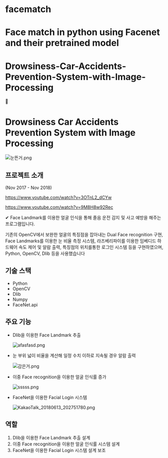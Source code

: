 
# facematch
Face match in python using Facenet and their pretrained model
=======
# Drowsiness-Car-Accidents-Prevention-System-with-Image-Processing
🚗
# Drowsiness Car Accidents Prevention System with Image Processing

![눈뜬거.png](https://s3-us-west-2.amazonaws.com/secure.notion-static.com/10d355da-54ab-4275-aa9b-a0ca86645857/%EB%88%88%EB%9C%AC%EA%B1%B0.png)

## 프로젝트 소개

(Nov 2017 - Nov 2018)

https://www.youtube.com/watch?v=3OTnL2_dCYw

https://www.youtube.com/watch?v=9M8H8w92Rec

✔ Face Landmark를 이용한 얼굴 인식을 통해 졸음 운전 감지 및 사고 예방을 해주는 프로그램입니다.

기존의 OpenCV에서 보완한 얼굴의 특징점을 잡아내는 Dual Face recognition 구현,
Face Landmarks를 이용한 눈 비율 측정 시스템, 라즈베리파이를 이용한 임베디드 하드웨어 속도 제어 및 알람 출력, 특징점의 위치를통한 로그인 시스템 등을 구현하였으며, Python, OpenCV, Dlib 등을 사용했습니다

## 기술 스택

- Python
- OpenCV
- Dlib
- Numpy
- FaceNet.api

## 주요 기능

- Dlib을 이용한 Face Landmark 추출
    
    ![afasfasd.png](https://s3-us-west-2.amazonaws.com/secure.notion-static.com/c1fe3639-be78-4ec9-a2b9-ea7e47ba9aa4/afasfasd.png)
    

- 눈 부위 넓이 비율을 계산해 일정 수치 이하로 지속될 경우 알람 출력
    
    ![감은거.png](https://s3-us-west-2.amazonaws.com/secure.notion-static.com/cb898330-2af1-4b47-aedb-f4d54d643693/%EA%B0%90%EC%9D%80%EA%B1%B0.png)
    

- 이중 Face recognition을 이용한 얼굴 인식률 증가
    
    ![sssss.png](https://s3-us-west-2.amazonaws.com/secure.notion-static.com/5c3c6ef4-afc7-41e1-8626-ad562e2ed7e1/sssss.png)
    

- FaceNet을 이용한 Facial Login 시스템
    
    ![KakaoTalk_20180613_202751780.png](https://s3-us-west-2.amazonaws.com/secure.notion-static.com/73f5a34a-e312-40ce-82d7-6bb5281b76e9/KakaoTalk_20180613_202751780.png)
    

## 역할

1. Dlib을 이용한 Face Landmark 추출 설계
2. 이중 Face recognition을 이용한 얼굴 인식률 시스템 설계
3. FaceNet을 이용한 Facial Login 시스템 설계 보조



